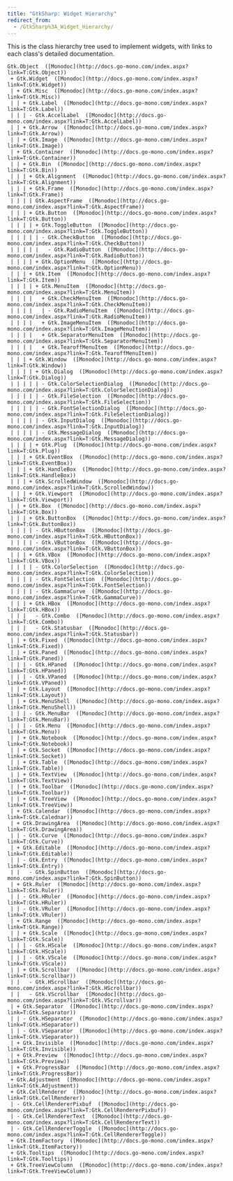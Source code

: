 ```yaml
---
title: "GtkSharp: Widget Hierarchy"
redirect_from:
  - /GtkSharp%3A_Widget_Hierarchy/
---
```


This is the class hierarchy tree used to implement widgets, with links to each class's detailed documentation.

    Gtk.Object  ([Monodoc](http://docs.go-mono.com/index.aspx?link=T:Gtk.Object))
     + Gtk.Widget  ([Monodoc](http://docs.go-mono.com/index.aspx?link=T:Gtk.Widget))
     | + Gtk.Misc  ([Monodoc](http://docs.go-mono.com/index.aspx?link=T:Gtk.Misc))
     | | + Gtk.Label  ([Monodoc](http://docs.go-mono.com/index.aspx?link=T:Gtk.Label))
     | | | - Gtk.AccelLabel  ([Monodoc](http://docs.go-mono.com/index.aspx?link=T:Gtk.AccelLabel))
     | | + Gtk.Arrow  ([Monodoc](http://docs.go-mono.com/index.aspx?link=T:Gtk.Arrow))
     | | + Gtk.Image  ([Monodoc](http://docs.go-mono.com/index.aspx?link=T:Gtk.Image))
     | + Gtk.Container  ([Monodoc](http://docs.go-mono.com/index.aspx?link=T:Gtk.Container))
     | | + Gtk.Bin  ([Monodoc](http://docs.go-mono.com/index.aspx?link=T:Gtk.Bin))
     | | | + Gtk.Alignment  ([Monodoc](http://docs.go-mono.com/index.aspx?link=T:Gtk.Alignment))
     | | | + Gtk.Frame  ([Monodoc](http://docs.go-mono.com/index.aspx?link=T:Gtk.Frame))
     | | | | Gtk.AspectFrame  ([Monodoc](http://docs.go-mono.com/index.aspx?link=T:Gtk.AspectFrame))
     | | | + Gtk.Button  ([Monodoc](http://docs.go-mono.com/index.aspx?link=T:Gtk.Button))
     | | | | + Gtk.ToggleButton  ([Monodoc](http://docs.go-mono.com/index.aspx?link=T:Gtk.ToggleButton))
     | | | | | - Gtk.CheckButton  ([Monodoc](http://docs.go-mono.com/index.aspx?link=T:Gtk.CheckButton))
     | | | | |   - Gtk.RadioButton  ([Monodoc](http://docs.go-mono.com/index.aspx?link=T:Gtk.RadioButton))
     | | | | + Gtk.OptionMenu  ([Monodoc](http://docs.go-mono.com/index.aspx?link=T:Gtk.OptionMenu))
     | | | + Gtk.Item  ([Monodoc](http://docs.go-mono.com/index.aspx?link=T:Gtk.Item))
     | | | | + Gtk.MenuItem  ([Monodoc](http://docs.go-mono.com/index.aspx?link=T:Gtk.MenuItem))
     | | | |   + Gtk.CheckMenuItem  ([Monodoc](http://docs.go-mono.com/index.aspx?link=T:Gtk.CheckMenuItem))
     | | | |   | - Gtk.RadioMenuItem  ([Monodoc](http://docs.go-mono.com/index.aspx?link=T:Gtk.RadioMenuItem))
     | | | |   + Gtk.ImageMenuItem  ([Monodoc](http://docs.go-mono.com/index.aspx?link=T:Gtk.ImageMenuItem))
     | | | |   + Gtk.SeparatorMenuItem  ([Monodoc](http://docs.go-mono.com/index.aspx?link=T:Gtk.SeparatorMenuItem))
     | | | |   + Gtk.TearoffMenuItem  ([Monodoc](http://docs.go-mono.com/index.aspx?link=T:Gtk.TearoffMenuItem))
     | | | + Gtk.Window  ([Monodoc](http://docs.go-mono.com/index.aspx?link=T:Gtk.Window))
     | | | | + Gtk.Dialog  ([Monodoc](http://docs.go-mono.com/index.aspx?link=T:Gtk.Dialog))
     | | | | | - Gtk.ColorSelectionDialog  ([Monodoc](http://docs.go-mono.com/index.aspx?link=T:Gtk.ColorSelectionDialog))
     | | | | | - Gtk.FileSelection  ([Monodoc](http://docs.go-mono.com/index.aspx?link=T:Gtk.FileSelection))
     | | | | | - Gtk.FontSelectionDialog  ([Monodoc](http://docs.go-mono.com/index.aspx?link=T:Gtk.FileSelectionDialog))
     | | | | | - Gtk.InputDialog  ([Monodoc](http://docs.go-mono.com/index.aspx?link=T:Gtk.InputDialog))
     | | | | | - Gtk.MessageDialog  ([Monodoc](http://docs.go-mono.com/index.aspx?link=T:Gtk.MessageDialog))
     | | | | + Gtk.Plug  ([Monodoc](http://docs.go-mono.com/index.aspx?link=T:Gtk.Plug))
     | | | + Gtk.EventBox  ([Monodoc](http://docs.go-mono.com/index.aspx?link=T:Gtk.EventBox))
     | | | + Gtk.HandleBox  ([Monodoc](http://docs.go-mono.com/index.aspx?link=T:Gtk.HandleBox))
     | | | + Gtk.ScrolledWindow  ([Monodoc](http://docs.go-mono.com/index.aspx?link=T:Gtk.ScrolledWindow))
     | | | + Gtk.Viewport  ([Monodoc](http://docs.go-mono.com/index.aspx?link=T:Gtk.Viewport))
     | | + Gtk.Box  ([Monodoc](http://docs.go-mono.com/index.aspx?link=T:Gtk.Box))
     | | | + Gtk.ButtonBox  ([Monodoc](http://docs.go-mono.com/index.aspx?link=T:Gtk.ButtonBox))
     | | | | - Gtk.HButtonBox  ([Monodoc](http://docs.go-mono.com/index.aspx?link=T:Gtk.HButtonBox))
     | | | | - Gtk.VButtonBox  ([Monodoc](http://docs.go-mono.com/index.aspx?link=T:Gtk.VButtonBox))
     | | | + Gtk.VBox  ([Monodoc](http://docs.go-mono.com/index.aspx?link=T:Gtk.VBox))
     | | | | - Gtk.ColorSelection  ([Monodoc](http://docs.go-mono.com/index.aspx?link=T:Gtk.ColorSelection))
     | | | | - Gtk.FontSelection  ([Monodoc](http://docs.go-mono.com/index.aspx?link=T:Gtk.FontSelection))
     | | | | - Gtk.GammaCurve  ([Monodoc](http://docs.go-mono.com/index.aspx?link=T:Gtk.GammaCurve))
     | | | + Gtk.HBox  ([Monodoc](http://docs.go-mono.com/index.aspx?link=T:Gtk.HBox))
     | | |   - Gtk.Combo  ([Monodoc](http://docs.go-mono.com/index.aspx?link=T:Gtk.Combo))
     | | |   - Gtk.Statusbar  ([Monodoc](http://docs.go-mono.com/index.aspx?link=T:Gtk.Statusbar))
     | | + Gtk.Fixed  ([Monodoc](http://docs.go-mono.com/index.aspx?link=T:Gtk.Fixed))
     | | + Gtk.Paned  ([Monodoc](http://docs.go-mono.com/index.aspx?link=T:Gtk.Paned))
     | | | - Gtk.HPaned  ([Monodoc](http://docs.go-mono.com/index.aspx?link=T:Gtk.HPaned))
     | | | - Gtk.VPaned  ([Monodoc](http://docs.go-mono.com/index.aspx?link=T:Gtk.VPaned))
     | | + Gtk.Layout  ([Monodoc](http://docs.go-mono.com/index.aspx?link=T:Gtk.Layout))
     | | + Gtk.MenuShell  ([Monodoc](http://docs.go-mono.com/index.aspx?link=T:Gtk.MenuShell))
     | | | - Gtk.MenuBar  ([Monodoc](http://docs.go-mono.com/index.aspx?link=T:Gtk.MenuBar))
     | | | - Gtk.Menu  ([Monodoc](http://docs.go-mono.com/index.aspx?link=T:Gtk.Menu))
     | | + Gtk.Notebook  ([Monodoc](http://docs.go-mono.com/index.aspx?link=T:Gtk.Notebook))
     | | + Gtk.Socket  ([Monodoc](http://docs.go-mono.com/index.aspx?link=T:Gtk.Socket))
     | | + Gtk.Table  ([Monodoc](http://docs.go-mono.com/index.aspx?link=T:Gtk.Table))
     | | + Gtk.TextView  ([Monodoc](http://docs.go-mono.com/index.aspx?link=T:Gtk.TextView))
     | | + Gtk.Toolbar  ([Monodoc](http://docs.go-mono.com/index.aspx?link=T:Gtk.Toolbar))
     | | + Gtk.TreeView  ([Monodoc](http://docs.go-mono.com/index.aspx?link=T:Gtk.TreeView))
     | + Gtk.Calendar  ([Monodoc](http://docs.go-mono.com/index.aspx?link=T:Gtk.Calednar))
     | + Gtk.DrawingArea  ([Monodoc](http://docs.go-mono.com/index.aspx?link=T:Gtk.DrawingArea))
     | | - Gtk.Curve  ([Monodoc](http://docs.go-mono.com/index.aspx?link=T:Gtk.Curve))
     | + Gtk.Editable  ([Monodoc](http://docs.go-mono.com/index.aspx?link=T:Gtk.Editable))
     | | - Gtk.Entry  ([Monodoc](http://docs.go-mono.com/index.aspx?link=T:Gtk.Entry))
     | |   - Gtk.SpinButton  ([Monodoc](http://docs.go-mono.com/index.aspx?link=T:Gtk.SpinButton))
     | + Gtk.Ruler  ([Monodoc](http://docs.go-mono.com/index.aspx?link=T:Gtk.Ruler))
     | | - Gtk.HRuler  ([Monodoc](http://docs.go-mono.com/index.aspx?link=T:Gtk.HRuler))
     | | - Gtk.VRuler  ([Monodoc](http://docs.go-mono.com/index.aspx?link=T:Gtk.VRuler))
     | + Gtk.Range  ([Monodoc](http://docs.go-mono.com/index.aspx?link=T:Gtk.Range))
     | | + Gtk.Scale  ([Monodoc](http://docs.go-mono.com/index.aspx?link=T:Gtk.Scale))
     | | | - Gtk.HScale  ([Monodoc](http://docs.go-mono.com/index.aspx?link=T:Gtk.HScale))
     | | | - Gtk.VScale  ([Monodoc](http://docs.go-mono.com/index.aspx?link=T:Gtk.VScale))
     | | + Gtk.Scrollbar  ([Monodoc](http://docs.go-mono.com/index.aspx?link=T:Gtk.Scrollbar))
     | |   - Gtk.HScrollbar  ([Monodoc](http://docs.go-mono.com/index.aspx?link=T:Gtk.HScrollbar))
     | |   - Gtk.VScrollbar  ([Monodoc](http://docs.go-mono.com/index.aspx?link=T:Gtk.VScrollvar))
     | + Gtk.Separator  ([Monodoc](http://docs.go-mono.com/index.aspx?link=T:Gtk.Separator))
     | | - Gtk.HSeparator  ([Monodoc](http://docs.go-mono.com/index.aspx?link=T:Gtk.HSeparator))
     | | - Gtk.VSeparator  ([Monodoc](http://docs.go-mono.com/index.aspx?link=T:Gtk.VSeparator))
     | + Gtk.Invisible  ([Monodoc](http://docs.go-mono.com/index.aspx?link=T:Gtk.Invisible))
     | + Gtk.Preview  ([Monodoc](http://docs.go-mono.com/index.aspx?link=T:Gtk.Preview))
     | + Gtk.ProgressBar  ([Monodoc](http://docs.go-mono.com/index.aspx?link=T:Gtk.ProgressBar))
     + Gtk.Adjustment  ([Monodoc](http://docs.go-mono.com/index.aspx?link=T:Gtk.Adjustment))
     + Gtk.CellRenderer  ([Monodoc](http://docs.go-mono.com/index.aspx?link=T:Gtk.CellRenderer))
     | - Gtk.CellRendererPixbuf  ([Monodoc](http://docs.go-mono.com/index.aspx?link=T:Gtk.CellRendererPixbuf))
     | - Gtk.CellRendererText  ([Monodoc](http://docs.go-mono.com/index.aspx?link=T:Gtk.CellRendererText))
     | - Gtk.CellRendererToggle  ([Monodoc](http://docs.go-mono.com/index.aspx?link=T:Gtk.CellRendererToggle))
     + Gtk.ItemFactory  ([Monodoc](http://docs.go-mono.com/index.aspx?link=T:Gtk.ItemFactory))
     + Gtk.Tooltips  ([Monodoc](http://docs.go-mono.com/index.aspx?link=T:Gtk.Tooltips))
     + Gtk.TreeViewColumn  ([Monodoc](http://docs.go-mono.com/index.aspx?link=T:Gtk.TreeViewColumn))
